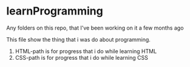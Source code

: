 # learnProgramming

Any folders on this repo, that I've been working on it a few months ago

This file show the thing that i was do about programming.
1. HTML-path is for progress that i do while learning HTML
2. CSS-path is for progress that i do while learning CSS
